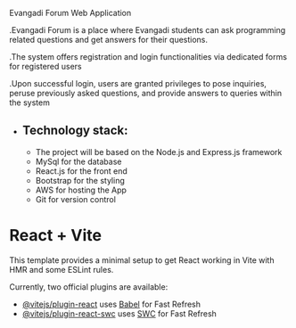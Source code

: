 
Evangadi Forum Web Application


.Evangadi Forum is a place where Evangadi students can ask programming related questions and get answers for their questions.

.The system offers registration and login functionalities via dedicated forms for registered users

.Upon successful login, users are granted privileges to pose inquiries, peruse previously asked questions, and provide answers to queries within the system

- Technology stack:
  -------------------
    - The project will be based on the Node.js and Express.js framework 
    - MySql for the database 
    - React.js for the front end 
    - Bootstrap for the styling
    - AWS for hosting the App 
    - Git for version control


# React + Vite

This template provides a minimal setup to get React working in Vite with HMR and some ESLint rules.

Currently, two official plugins are available:

- [@vitejs/plugin-react](https://github.com/vitejs/vite-plugin-react/blob/main/packages/plugin-react/README.md) uses [Babel](https://babeljs.io/) for Fast Refresh
- [@vitejs/plugin-react-swc](https://github.com/vitejs/vite-plugin-react-swc) uses [SWC](https://swc.rs/) for Fast Refresh

